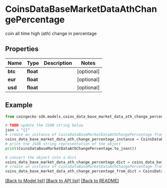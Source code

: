 # CoinsDataBaseMarketDataAthChangePercentage

coin all time high (ath) change in percentage

## Properties

Name | Type | Description | Notes
------------ | ------------- | ------------- | -------------
**btc** | **float** |  | [optional] 
**eur** | **float** |  | [optional] 
**usd** | **float** |  | [optional] 

## Example

```python
from coingecko-sdk.models.coins_data_base_market_data_ath_change_percentage import CoinsDataBaseMarketDataAthChangePercentage

# TODO update the JSON string below
json = "{}"
# create an instance of CoinsDataBaseMarketDataAthChangePercentage from a JSON string
coins_data_base_market_data_ath_change_percentage_instance = CoinsDataBaseMarketDataAthChangePercentage.from_json(json)
# print the JSON string representation of the object
print(CoinsDataBaseMarketDataAthChangePercentage.to_json())

# convert the object into a dict
coins_data_base_market_data_ath_change_percentage_dict = coins_data_base_market_data_ath_change_percentage_instance.to_dict()
# create an instance of CoinsDataBaseMarketDataAthChangePercentage from a dict
coins_data_base_market_data_ath_change_percentage_from_dict = CoinsDataBaseMarketDataAthChangePercentage.from_dict(coins_data_base_market_data_ath_change_percentage_dict)
```
[[Back to Model list]](../README.md#documentation-for-models) [[Back to API list]](../README.md#documentation-for-api-endpoints) [[Back to README]](../README.md)


